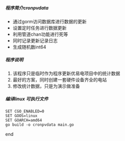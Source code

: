 ##### 程序简介cronpvdata

- 通过gorm访问数据库进行数据的更新
- 设置定时任务进行数据更新
- 利用管道chan功能进行死等
- 同时记录更新记录日志
- 生成随机数int64

##### 程序说明

1. 该程序只是临时作为程序更新优易电项目中的统计数据
2. 最好的方案，同时创建一套硬件设备齐全的电站
3. 修改统计数据，只是为演示做准备


##### 编译linux 可执行文件

~~~
SET CGO_ENABLED=0
SET GOOS=linux
SET GOARCH=amd64
go build -o cronpvdata main.go
~~~

end